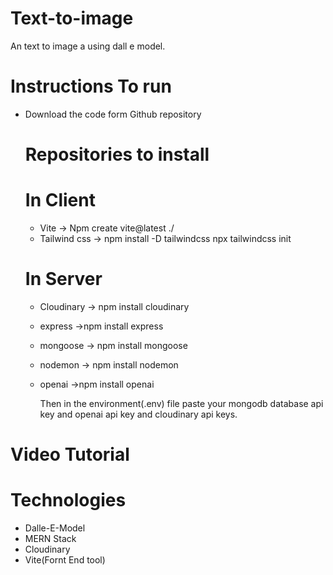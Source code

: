 # Text-to-image
An text to image a using dall e model.
# Instructions To run 
  - Download the code form Github repository
     # Repositories to install
     #  In Client 
      - Vite -> Npm create vite@latest ./ 
      - Tailwind css -> npm install -D tailwindcss
                        npx tailwindcss init
      # In Server 
      - Cloudinary -> npm install cloudinary
      - express   ->npm install express
      - mongoose -> npm install mongoose
      - nodemon  -> npm install nodemon
      - openai ->npm install openai


        Then in the environment(.env) file paste your mongodb database api key and openai api key and cloudinary api keys.
        
     
# Video Tutorial


# Technologies
 - Dalle-E-Model
 - MERN Stack
 - Cloudinary
 - Vite(Fornt End tool)
